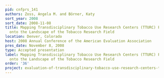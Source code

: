 ```yaml
---
pid: cnfprs_141
authors: Zoss, Angela M. and Börner, Katy
sort_year: 2008
sort_date: 2008-11-08
title: Mapping Transdisciplinary Tobacco Use Research Centers (TTURC) Publications
  onto the Landscape of the Tobacco Research Field
location: Denver, Colorado
host: 2008 Annual Conference of the American Evaluation Association
pres_date: November 8, 2008
type: Accepted presentation
label: Mapping Transdisciplinary Tobacco Use Research Centers (TTURC) Publications
  onto the Landscape of the Tobacco Research Field
order: '36'
project: evaluation-of-transdisciplinary-tobacco-use-research-centers-tturc
---
```

